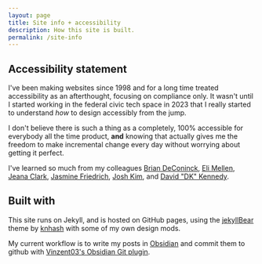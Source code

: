```yaml
---
layout: page
title: Site info + accessibility
description: How this site is built.
permalink: /site-info
---
```


## Accessibility statement

I've been making websites since 1998 and for a long time treated accessibility as an afterthought, focusing on compliance only. It wasn't until I started working in the federal civic tech space in 2023 that I really started to understand *how* to design accessibly from the jump. 

I don't believe there is such a thing as a completely, 100% accessible for everybody all the time product, **and** knowing that actually gives me the freedom to make incremental change every day without worrying about getting it perfect. 

I've learned so much from my colleagues [Brian DeConinck](https://www.briandeconinck.com/), [Eli Mellen](https://el.li), [Jeana Clark](https://www.jeana.dev/), [Jasmine Friedrich](https://www.jasminemadethis.com/), [Josh Kim](https://www.joshkimux.com/), and [David "DK" Kennedy](https://davidakennedy.com/).

## Built with

This site runs on Jekyll, and is hosted on GitHub pages, using the [jekyllBear](https://knhash.in/jekyllBear) theme by [knhash](https://knhash.in) with some of my own design mods. 

My current workflow is to write my posts in [Obsidian](https://obsidian.md) and commit them to github with [Vinzent03's Obsidian Git plugin](https://github.com/Vinzent03/obsidian-git).

